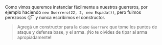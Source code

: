 Como vimos queremos instanciar fácilmente a nuestros guerreros, por ejemplo haciendo `new Guerrero(22, 2, new Espada())`, pero fuimos perezosos :sleeping: y nunca escribimos el constructor. 

> Agregá un constructor para la clase `Guerrero` que tome los puntos de ataque y defensa base, y el arma. ¡No te olvides de tipar al arma apropiadamente!
